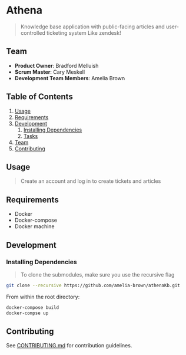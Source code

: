 # Athena

> Knowledge base application with public-facing articles and user-controlled ticketing system
> Like zendesk!

## Team

  - __Product Owner__: Bradford Melluish
  - __Scrum Master__: Cary Meskell
  - __Development Team Members__: Amelia Brown

## Table of Contents

1. [Usage](#Usage)
1. [Requirements](#requirements)
1. [Development](#development)
    1. [Installing Dependencies](#installing-dependencies)
    1. [Tasks](#tasks)
1. [Team](#team)
1. [Contributing](#contributing)

## Usage

> Create an account and log in to create tickets and articles

## Requirements

- Docker
- Docker-compose
- Docker machine

## Development

### Installing Dependencies

> To clone the submodules, make sure you use the recursive flag

```sh
git clone --recursive https://github.com/amelia-brown/athenaKb.git
```

From within the root directory:

```sh
docker-compose build
docker-compse up
```

## Contributing

See [CONTRIBUTING.md](CONTRIBUTING.md) for contribution guidelines.

